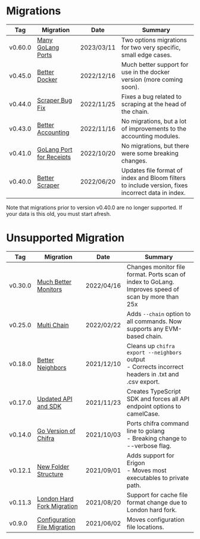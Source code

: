 # Migrations

| Tag     | Migration                                                                                                              | Date       | Summary                                                                                           |
| ------- | ---------------------------------------------------------------------------------------------------------------------- | ---------- | ------------------------------------------------------------------------------------------------- |
| v0.60.0 | [Many GoLang Ports](https://github.com/TrueBlocks/trueblocks-core/blob/develop/src/other/migrations/README-v0.60.0.md) | 2023/03/11 | Two options migrations for two very specific, small edge cases.                                   |
| v0.45.0 | [Better Docker](https://github.com/TrueBlocks/trueblocks-core/blob/develop/src/other/migrations/README-v0.45.0.md)     | 2022/12/16 | Much better support for use in the docker version (more coming soon).                             |
| v0.44.0 | [Scraper Bug Fix](https://github.com/TrueBlocks/trueblocks-core/blob/develop/src/other/migrations/README-v0.44.0.md)   | 2022/11/25 | Fixes a bug related to scraping at the head of the chain.                                         |
| v0.43.0 | [Better Accounting](https://github.com/TrueBlocks/trueblocks-core/blob/master/CHANGES.md#v0430)                        | 2022/11/16 | No migrations, but a lot of improvements to the accounting modules.                               |
| v0.41.0 | [GoLang Port for Receipts](https://github.com/TrueBlocks/trueblocks-core/blob/master/CHANGES.md#v0410)                 | 2022/10/20 | No migrations, but there were some breaking changes.                                              |
| v0.40.0 | [Better Scraper](https://github.com/TrueBlocks/trueblocks-core/blob/develop/src/other/migrations/README-v0.40.0.md)    | 2022/06/20 | Updates file format of index and Bloom filters to include version, fixes incorrect data in index. |


Note that migrations prior to version v0.40.0 are no longer supported. If your data is this old, you must start afresh.
# Unsupported Migration

| Tag     | Migration                                                                                                                         | Date       | Summary                                                                                                 |
| ------- | --------------------------------------------------------------------------------------------------------------------------------- | ---------- | ------------------------------------------------------------------------------------------------------- |
| v0.30.0 | [Much Better Monitors](https://github.com/TrueBlocks/trueblocks-core/blob/develop/src/other/migrations/README-v0.30.0.md)         | 2022/04/16 | Changes monitor file format. Ports scan of index to GoLang. Improves speed of scan by more than 25x     |
| v0.25.0 | [Multi Chain](https://github.com/TrueBlocks/trueblocks-core/blob/develop/src/other/migrations/README-v0.25.0.md)                  | 2022/02/22 | Adds `--chain` option to all commands. Now supports any EVM-based chain.                                |
| v0.18.0 | [Better Neighbors](https://github.com/TrueBlocks/trueblocks-core/blob/develop/src/other/migrations/README-v0.18.0.md)             | 2021/12/10 | Cleans up `chifra export --neighbors` output<br />- Corrects incorrect headers in .txt and .csv export. |
| v0.17.0 | [Updated API and SDK](https://github.com/TrueBlocks/trueblocks-core/blob/develop/src/other/migrations/README-v0.17.0.md)          | 2021/11/23 | Creates TypeScript SDK and forces all API endpoint options to camelCase.                                |
| v0.14.0 | [Go Version of Chifra](https://github.com/TrueBlocks/trueblocks-core/blob/develop/src/other/migrations/README-v0.14.0.md)         | 2021/10/03 | Ports chifra command line to golang<br />- Breaking change to --verbose flag.                           |
| v0.12.1 | [New Folder Structure](https://github.com/TrueBlocks/trueblocks-core/blob/develop/src/other/migrations/README-v0.12.1.md)         | 2021/09/01 | Adds support for Erigon<br />- Moves most executables to private path.                                  |
| v0.11.3 | [London Hard Fork Migration](https://github.com/TrueBlocks/trueblocks-core/blob/develop/src/other/migrations/README-v0.11.3.md)   | 2021/08/20 | Support for cache file format change due to London hard fork.                                           |
| v0.9.0  | [Configuration File Migration](https://github.com/TrueBlocks/trueblocks-core/blob/develop/src/other/migrations/README-v0.09.0.md) | 2021/06/02 | Moves configuration file locations.                                                                     |
